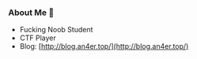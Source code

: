 ### About Me 👋

- Fucking Noob Student
- CTF Player
- Blog: [http://blog.an4er.top/](http://blog.an4er.top/)
